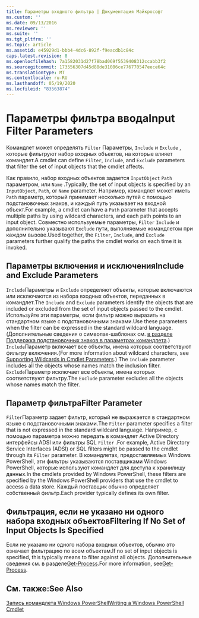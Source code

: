 ```yaml
---
title: Параметры входного фильтра | Документация Майкрософт
ms.custom: ''
ms.date: 09/13/2016
ms.reviewer: ''
ms.suite: ''
ms.tgt_pltfrm: ''
ms.topic: article
ms.assetid: e45929d1-bbb4-4dc6-892f-f9eacdb1c84c
caps.latest.revision: 8
ms.openlocfilehash: 7a1582031d27f78bad069f5539408312ccabb3f2
ms.sourcegitcommit: 173556307d45d88de31086ce776770547eece64c
ms.translationtype: MT
ms.contentlocale: ru-RU
ms.lasthandoff: 05/19/2020
ms.locfileid: "83563874"
---
```

# <a name="input-filter-parameters"></a><span data-ttu-id="b4d2e-102">Параметры фильтра ввода</span><span class="sxs-lookup"><span data-stu-id="b4d2e-102">Input Filter Parameters</span></span>

<span data-ttu-id="b4d2e-103">Командлет может определять `Filter` Параметры, `Include` и `Exclude` , которые фильтруют набор входных объектов, на которые влияет командлет.</span><span class="sxs-lookup"><span data-stu-id="b4d2e-103">A cmdlet can define `Filter`, `Include`, and `Exclude` parameters that filter the set of input objects that the cmdlet affects.</span></span>

<span data-ttu-id="b4d2e-104">Как правило, набор входных объектов задается `InputObject` `Path` параметром, или `Name` .</span><span class="sxs-lookup"><span data-stu-id="b4d2e-104">Typically, the set of input objects is specified by an `InputObject`, `Path`, or `Name` parameter.</span></span> <span data-ttu-id="b4d2e-105">Например, командлет может иметь `Path` параметр, который принимает несколько путей с помощью подстановочных знаков, и каждый путь указывает на входной объект.</span><span class="sxs-lookup"><span data-stu-id="b4d2e-105">For example, a cmdlet can have a `Path` parameter that accepts multiple paths by using wildcard characters, and each path points to an input object.</span></span> <span data-ttu-id="b4d2e-106">Совместно используемые параметры, `Filter` `Include` и дополнительно указывают `Exclude` пути, выполняемые командлетом при каждом вызове.</span><span class="sxs-lookup"><span data-stu-id="b4d2e-106">Used together, the `Filter`, `Include`, and `Exclude` parameters further qualify the paths the cmdlet works on each time it is invoked.</span></span>

## <a name="include-and-exclude-parameters"></a><span data-ttu-id="b4d2e-107">Параметры включения и исключения</span><span class="sxs-lookup"><span data-stu-id="b4d2e-107">Include and Exclude Parameters</span></span>

<span data-ttu-id="b4d2e-108">`Include`Параметры и `Exclude` определяют объекты, которые включаются или исключаются из набора входных объектов, переданных в командлет.</span><span class="sxs-lookup"><span data-stu-id="b4d2e-108">The `Include` and `Exclude` parameters identify the objects that are included or excluded from the set of input objects passed to the cmdlet.</span></span> <span data-ttu-id="b4d2e-109">Используйте эти параметры, если фильтр можно выразить на стандартном языке с подстановочными знаками.</span><span class="sxs-lookup"><span data-stu-id="b4d2e-109">Use these parameters when the filter can be expressed in the standard wildcard language.</span></span> <span data-ttu-id="b4d2e-110">(Дополнительные сведения о символах-шаблонах см. [в разделе Поддержка подстановочных знаков в параметрах командлета](./supporting-wildcard-characters-in-cmdlet-parameters.md).) `Include`Параметр включает все объекты, имена которых соответствуют фильтру включения.</span><span class="sxs-lookup"><span data-stu-id="b4d2e-110">(For more information about wildcard characters, see [Supporting Wildcards in Cmdlet Parameters](./supporting-wildcard-characters-in-cmdlet-parameters.md).) The `Include` parameter includes all the objects whose names match the inclusion filter.</span></span> <span data-ttu-id="b4d2e-111">`Exclude`Параметр исключает все объекты, имена которых соответствуют фильтру.</span><span class="sxs-lookup"><span data-stu-id="b4d2e-111">The `Exclude` parameter excludes all the objects whose names match the filter.</span></span>

## <a name="filter-parameter"></a><span data-ttu-id="b4d2e-112">Параметр фильтра</span><span class="sxs-lookup"><span data-stu-id="b4d2e-112">Filter Parameter</span></span>

<span data-ttu-id="b4d2e-113">`Filter`Параметр задает фильтр, который не выражается в стандартном языке с подстановочными знаками.</span><span class="sxs-lookup"><span data-stu-id="b4d2e-113">The `Filter` parameter specifies a filter that is not expressed in the standard wildcard language.</span></span> <span data-ttu-id="b4d2e-114">Например, с помощью параметра можно передать в командлет Active Directory интерфейсы ADSI или фильтры SQL `Filter` .</span><span class="sxs-lookup"><span data-stu-id="b4d2e-114">For example, Active Directory Service Interfaces (ADSI) or SQL filters might be passed to the cmdlet through its `Filter` parameter.</span></span> <span data-ttu-id="b4d2e-115">В командлетах, предоставляемых Windows PowerShell, эти фильтры указываются поставщиками Windows PowerShell, которые используют командлет для доступа к хранилищу данных.</span><span class="sxs-lookup"><span data-stu-id="b4d2e-115">In the cmdlets provided by Windows PowerShell, these filters are specified by the Windows PowerShell providers that use the cmdlet to access a data store.</span></span> <span data-ttu-id="b4d2e-116">Каждый поставщик обычно определяет собственный фильтр.</span><span class="sxs-lookup"><span data-stu-id="b4d2e-116">Each provider typically defines its own filter.</span></span>

## <a name="filtering-if-no-set-of-input-objects-is-specified"></a><span data-ttu-id="b4d2e-117">Фильтрация, если не указано ни одного набора входных объектов</span><span class="sxs-lookup"><span data-stu-id="b4d2e-117">Filtering If No Set of Input Objects Is Specified</span></span>

<span data-ttu-id="b4d2e-118">Если не указано ни одного набора входных объектов, обычно это означает фильтрацию по всем объектам.</span><span class="sxs-lookup"><span data-stu-id="b4d2e-118">If no set of input objects is specified, this typically means to filter against all objects.</span></span> <span data-ttu-id="b4d2e-119">Дополнительные сведения см. в разделе[Get-Process](/powershell/module/Microsoft.PowerShell.Management/Get-Process).</span><span class="sxs-lookup"><span data-stu-id="b4d2e-119">For more information, see[Get-Process](/powershell/module/Microsoft.PowerShell.Management/Get-Process).</span></span>

## <a name="see-also"></a><span data-ttu-id="b4d2e-120">См. также:</span><span class="sxs-lookup"><span data-stu-id="b4d2e-120">See Also</span></span>

[<span data-ttu-id="b4d2e-121">Запись командлета Windows PowerShell</span><span class="sxs-lookup"><span data-stu-id="b4d2e-121">Writing a Windows PowerShell Cmdlet</span></span>](./writing-a-windows-powershell-cmdlet.md)
